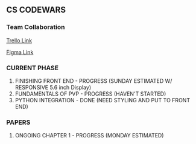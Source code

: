 ## CS CODEWARS

### Team Collaboration
[Trello Link](https://trello.com/invite/b/tnI3ug3L/ATTIf64c29a50c8cced0ecc33aa4697ef45660F6C5E4/code-wars)

[Figma Link](https://www.figma.com/file/qzPefy79OihUmZz3Ys8qcU/CODEWARS-REVISE?node-id=0%3A1&t=8wPuRakHcnk9Gzl4-1)


### CURRENT PHASE
1. FINISHING FRONT END  - PROGRESS (SUNDAY ESTIMATED W/ RESPONSIVE 5.6 inch Display)
2. FUNDAMENTALS OF PVP  - PROGRESS (HAVEN'T STARTED)
3. PYTHON INTEGRATION   - DONE     (NEED STYLING AND PUT TO FRONT END)


### PAPERS
1. ONGOING CHAPTER 1    - PROGRESS (MONDAY ESTIMATED)

